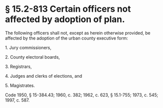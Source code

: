 # § 15.2-813 Certain officers not affected by adoption of plan.

<p>The following officers shall not, except as herein otherwise provided, be affected by the adoption of the urban county executive form:</p><p>1. Jury commissioners,</p><p>2. County electoral boards,</p><p>3. Registrars,</p><p>4. Judges and clerks of elections, and</p><p>5. Magistrates.</p><p>Code 1950, § 15-384.43; 1960, c. 382; 1962, c. 623, § 15.1-755; 1973, c. 545; 1997, c. 587.</p>